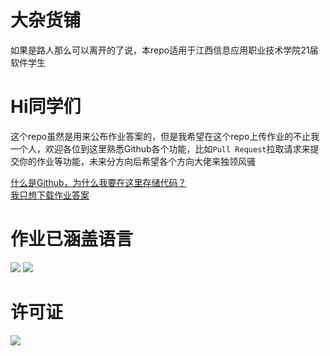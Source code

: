 <link rel="stylesheet" href="https://cdn.jsdelivr.net/gh/devicons/devicon@v2.14.0/devicon.min.css">

# 大杂货铺
如果是路人那么可以离开的了说，本repo适用于江西信息应用职业技术学院21届软件学生

# Hi同学们
这个repo虽然是用来公布作业答案的，但是我希望在这个repo上传作业的不止我一个人，欢迎各位到这里熟悉Github各个功能，比如`Pull Request`拉取请求来提交你的作业等功能，未来分方向后希望各个方向大佬来独领风骚

[什么是Github，为什么我要在这里存储代码？](https://github.com/XiaoMouz/Homework-Note/wiki)
<br>
[我只想下载作业答案](https://github.com/XiaoMouz/Homework-Note/wiki/%E5%A6%82%E4%BD%95%E4%B8%8B%E8%BD%BD%E6%AD%A4%E5%A4%84%E7%9A%84%E4%BB%A3%E7%A0%81)

# 作业已涵盖语言
![](https://badgen.net/badge/C/11/blue) 
![](https://badgen.net/badge/HTML/5.0/orange)

# 许可证
![](https://badgen.net/badge/license/MIT/blue)
